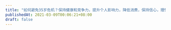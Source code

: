 ```yaml
---
title: "如何避免35岁危机？保持健康和竞争力，提升个人影响力，降低消费，保持信心，理性等待时机。"
publishedAt: 2021-03-09T00:06:21+08:00
draft: false
---
```

